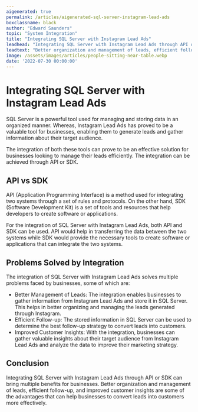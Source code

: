 ```yaml
---
aigenerated: true
permalink: /articles/aigenerated-sql-server-instagram-lead-ads
boxclassname: black
author: "Edward Saunders"
topic: "System Integration"
title: "Integrating SQL Server with Instagram Lead Ads"
leadhead: "Integrating SQL Server with Instagram Lead Ads through API or SDK can bring multiple benefits for businesses"
leadtext: "Better organization and management of leads, efficient follow-up, and improved customer insights are some of the advantages that can help businesses to convert leads into customers more effectively."
image: /assets/images/articles/people-sitting-near-table.webp
date: '2022-07-30 00:00:00'
---
```

<div class="arttext">	<h1>Integrating SQL Server with Instagram Lead Ads</h1>
	<p>SQL Server is a powerful tool used for managing and storing data in an organized manner. Whereas, Instagram Lead Ads has proved to be a valuable tool for businesses, enabling them to generate leads and gather information about their target audience.</p>
	<p>The integration of both these tools can prove to be an effective solution for businesses looking to manage their leads efficiently. The integration can be achieved through API or SDK.</p>
	<h2>API vs SDK</h2>
	<p>API (Application Programming Interface) is a method used for integrating two systems through a set of rules and protocols. On the other hand, SDK (Software Development Kit) is a set of tools and resources that help developers to create software or applications.</p>
	<p>For the integration of SQL Server with Instagram Lead Ads, both API and SDK can be used. API would help in transferring the data between the two systems while SDK would provide the necessary tools to create software or applications that can integrate the two systems.</p>
	<h2>Problems Solved by Integration</h2>
	<p>The integration of SQL Server with Instagram Lead Ads solves multiple problems faced by businesses, some of which are:</p>
	<ul>
		<li>Better Management of Leads: The integration enables businesses to gather information from Instagram Lead Ads and store it in SQL Server. This helps in better organizing and managing the leads generated through Instagram.</li>
		<li>Efficient Follow-up: The stored information in SQL Server can be used to determine the best follow-up strategy to convert leads into customers.</li>
		<li>Improved Customer Insights: With the integration, businesses can gather valuable insights about their target audience from Instagram Lead Ads and analyze the data to improve their marketing strategy.</li>
	</ul>
	<h2>Conclusion</h2>
	<p>Integrating SQL Server with Instagram Lead Ads through API or SDK can bring multiple benefits for businesses. Better organization and management of leads, efficient follow-up, and improved customer insights are some of the advantages that can help businesses to convert leads into customers more effectively.</p>
</div>